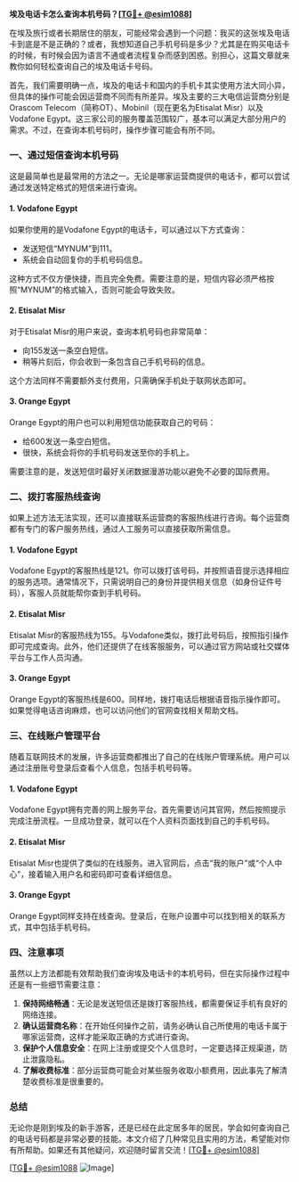 **埃及电话卡怎么查询本机号码？[[TG💪+ @esim1088](https://t.me/s/esim1088)]**

在埃及旅行或者长期居住的朋友，可能经常会遇到一个问题：我买的这张埃及电话卡到底是不是正确的？或者，我想知道自己手机号码是多少？尤其是在购买电话卡的时候，有时候会因为语言不通或者流程复杂而感到困惑。别担心，这篇文章就来教你如何轻松查询自己的埃及电话卡号码。

首先，我们需要明确一点，埃及的电话卡和国内的手机卡其实使用方法大同小异，但具体的操作可能会因运营商不同而有所差异。埃及主要的三大电信运营商分别是Orascom Telecom（简称OT）、Mobinil（现在更名为Etisalat Misr）以及Vodafone Egypt。这三家公司的服务覆盖范围较广，基本可以满足大部分用户的需求。不过，在查询本机号码时，操作步骤可能会有所不同。

### 一、通过短信查询本机号码

这是最简单也是最常用的方法之一。无论是哪家运营商提供的电话卡，都可以尝试通过发送特定格式的短信来进行查询。

#### 1. Vodafone Egypt
如果你使用的是Vodafone Egypt的电话卡，可以通过以下方式查询：
- 发送短信“MYNUM”到111。
- 系统会自动回复你的手机号码信息。

这种方式不仅方便快捷，而且完全免费。需要注意的是，短信内容必须严格按照“MYNUM”的格式输入，否则可能会导致失败。

#### 2. Etisalat Misr
对于Etisalat Misr的用户来说，查询本机号码也非常简单：
- 向155发送一条空白短信。
- 稍等片刻后，你会收到一条包含自己手机号码的信息。

这个方法同样不需要额外支付费用，只需确保手机处于联网状态即可。

#### 3. Orange Egypt
Orange Egypt的用户也可以利用短信功能获取自己的号码：
- 给600发送一条空白短信。
- 很快，系统会将你的手机号码发送至你的手机上。

需要注意的是，发送短信时最好关闭数据漫游功能以避免不必要的国际费用。

### 二、拨打客服热线查询

如果上述方法无法实现，还可以直接联系运营商的客服热线进行咨询。每个运营商都有专门的客户服务热线，通过人工服务可以直接获取所需信息。

#### 1. Vodafone Egypt
Vodafone Egypt的客服热线是121。你可以拨打该号码，并按照语音提示选择相应的服务选项。通常情况下，只需说明自己的身份并提供相关信息（如身份证件号码），客服人员就能帮你查到手机号码。

#### 2. Etisalat Misr
Etisalat Misr的客服热线为155。与Vodafone类似，拨打此号码后，按照指引操作即可完成查询。此外，他们还提供了在线客服服务，可以通过官方网站或社交媒体平台与工作人员沟通。

#### 3. Orange Egypt
Orange Egypt的客服热线是600。同样地，拨打电话后根据语音指示操作即可。如果觉得电话咨询麻烦，也可以访问他们的官网查找相关帮助文档。

### 三、在线账户管理平台

随着互联网技术的发展，许多运营商都推出了自己的在线账户管理系统。用户可以通过注册账号登录后查看个人信息，包括手机号码等。

#### 1. Vodafone Egypt
Vodafone Egypt拥有完善的网上服务平台。首先需要访问其官网，然后按照提示完成注册流程。一旦成功登录，就可以在个人资料页面找到自己的手机号码。

#### 2. Etisalat Misr
Etisalat Misr也提供了类似的在线服务。进入官网后，点击“我的账户”或“个人中心”，接着输入用户名和密码即可查看详细信息。

#### 3. Orange Egypt
Orange Egypt同样支持在线查询。登录后，在账户设置中可以找到相关的联系方式，其中包括手机号码。

### 四、注意事项

虽然以上方法都能有效帮助我们查询埃及电话卡的本机号码，但在实际操作过程中还是有一些细节需要注意：

1. **保持网络畅通**：无论是发送短信还是拨打客服热线，都需要保证手机有良好的网络连接。
2. **确认运营商名称**：在开始任何操作之前，请务必确认自己所使用的电话卡属于哪家运营商，这样才能采取正确的方式进行查询。
3. **保护个人信息安全**：在网上注册或提交个人信息时，一定要选择正规渠道，防止泄露隐私。
4. **了解收费标准**：部分运营商可能会对某些服务收取小额费用，因此事先了解清楚收费标准是很重要的。

### 总结

无论你是刚到埃及的新手游客，还是已经在此定居多年的居民，学会如何查询自己的电话号码都是非常必要的技能。本文介绍了几种常见且实用的方法，希望能对你有所帮助。如果还有其他疑问，欢迎随时留言交流！[[TG💪+ @esim1088](https://t.me/s/esim1088)]

[[TG💪+ @esim1088](https://t.me/s/esim1088) ![Image](https://i.postimg.cc/4NQfJmqS/Snipaste-2025-05-13-00-14-12.png)]